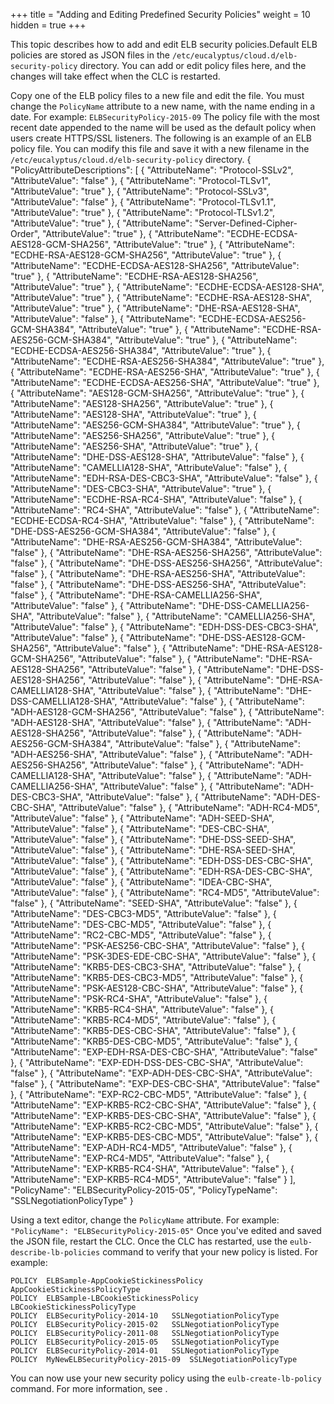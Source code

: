 +++
title = "Adding and Editing Predefined Security Policies"
weight = 10
hidden = true
+++

This topic describes how to add and edit ELB security policies.Default ELB policies are stored as JSON files in the `/etc/eucalyptus/cloud.d/elb-security-policy` directory. You can add or edit policy files here, and the changes will take effect when the CLC is restarted. 

Copy one of the ELB policy files to a new file and edit the file. You must change the `PolicyName` attribute to a new name, with the name ending in a date. For example: `ELBSecurityPolicy-2015-09` The policy file with the most recent date appended to the name will be used as the default policy when users create HTTPS/SSL listeners. The following is an example of an ELB policy file. You can modify this file and save it with a new filename in the `/etc/eucalyptus/cloud.d/elb-security-policy` directory. 
    {
        "PolicyAttributeDescriptions": [
            {
                "AttributeName": "Protocol-SSLv2",
                "AttributeValue": "false"
            },
            {
                "AttributeName": "Protocol-TLSv1",
                "AttributeValue": "true"
            },
            {
                "AttributeName": "Protocol-SSLv3",
                "AttributeValue": "false"
            },
            {
                "AttributeName": "Protocol-TLSv1.1",
                "AttributeValue": "true"
            },
            {
                "AttributeName": "Protocol-TLSv1.2",
                "AttributeValue": "true"
            },
            {
                "AttributeName": "Server-Defined-Cipher-Order",
                "AttributeValue": "true"
            },
            {
                "AttributeName": "ECDHE-ECDSA-AES128-GCM-SHA256",
                "AttributeValue": "true"
            },
            {
                "AttributeName": "ECDHE-RSA-AES128-GCM-SHA256",
                "AttributeValue": "true"
            },
            {
                "AttributeName": "ECDHE-ECDSA-AES128-SHA256",
                "AttributeValue": "true"
            },
            {
                "AttributeName": "ECDHE-RSA-AES128-SHA256",
                "AttributeValue": "true"
            },
            {
                "AttributeName": "ECDHE-ECDSA-AES128-SHA",
                "AttributeValue": "true"
            },
            {
                "AttributeName": "ECDHE-RSA-AES128-SHA",
                "AttributeValue": "true"
            },
            {
                "AttributeName": "DHE-RSA-AES128-SHA",
                "AttributeValue": "false"
            },
            {
                "AttributeName": "ECDHE-ECDSA-AES256-GCM-SHA384",
                "AttributeValue": "true"
            },
            {
                "AttributeName": "ECDHE-RSA-AES256-GCM-SHA384",
                "AttributeValue": "true"
            },
            {
                "AttributeName": "ECDHE-ECDSA-AES256-SHA384",
                "AttributeValue": "true"
            },
            {
                "AttributeName": "ECDHE-RSA-AES256-SHA384",
                "AttributeValue": "true"
            },
            {
                "AttributeName": "ECDHE-RSA-AES256-SHA",
                "AttributeValue": "true"
            },
            {
                "AttributeName": "ECDHE-ECDSA-AES256-SHA",
                "AttributeValue": "true"
            },
            {
                "AttributeName": "AES128-GCM-SHA256",
                "AttributeValue": "true"
            },
            {
                "AttributeName": "AES128-SHA256",
                "AttributeValue": "true"
            },
            {
                "AttributeName": "AES128-SHA",
                "AttributeValue": "true"
            },
            {
                "AttributeName": "AES256-GCM-SHA384",
                "AttributeValue": "true"
            },
            {
                "AttributeName": "AES256-SHA256",
                "AttributeValue": "true"
            },
            {
                "AttributeName": "AES256-SHA",
                "AttributeValue": "true"
            },
            {
                "AttributeName": "DHE-DSS-AES128-SHA",
                "AttributeValue": "false"
            },
            {
                "AttributeName": "CAMELLIA128-SHA",
                "AttributeValue": "false"
            },
            {
                "AttributeName": "EDH-RSA-DES-CBC3-SHA",
                "AttributeValue": "false"
            },
            {
                "AttributeName": "DES-CBC3-SHA",
                "AttributeValue": "true"
            },
            {
                "AttributeName": "ECDHE-RSA-RC4-SHA",
                "AttributeValue": "false"
            },
            {
                "AttributeName": "RC4-SHA",
                "AttributeValue": "false"
            },
            {
                "AttributeName": "ECDHE-ECDSA-RC4-SHA",
                "AttributeValue": "false"
            },
            {
                "AttributeName": "DHE-DSS-AES256-GCM-SHA384",
                "AttributeValue": "false"
            },
            {
                "AttributeName": "DHE-RSA-AES256-GCM-SHA384",
                "AttributeValue": "false"
            },
            {
                "AttributeName": "DHE-RSA-AES256-SHA256",
                "AttributeValue": "false"
            },
            {
                "AttributeName": "DHE-DSS-AES256-SHA256",
                "AttributeValue": "false"
            },
            {
                "AttributeName": "DHE-RSA-AES256-SHA",
                "AttributeValue": "false"
            },
            {
                "AttributeName": "DHE-DSS-AES256-SHA",
                "AttributeValue": "false"
            },
            {
                "AttributeName": "DHE-RSA-CAMELLIA256-SHA",
                "AttributeValue": "false"
            },
            {
                "AttributeName": "DHE-DSS-CAMELLIA256-SHA",
                "AttributeValue": "false"
            },
            {
                "AttributeName": "CAMELLIA256-SHA",
                "AttributeValue": "false"
            },
            {
                "AttributeName": "EDH-DSS-DES-CBC3-SHA",
                "AttributeValue": "false"
            },
            {
                "AttributeName": "DHE-DSS-AES128-GCM-SHA256",
                "AttributeValue": "false"
            },
            {
                "AttributeName": "DHE-RSA-AES128-GCM-SHA256",
                "AttributeValue": "false"
            },
            {
                "AttributeName": "DHE-RSA-AES128-SHA256",
                "AttributeValue": "false"
            },
            {
                "AttributeName": "DHE-DSS-AES128-SHA256",
                "AttributeValue": "false"
            },
            {
                "AttributeName": "DHE-RSA-CAMELLIA128-SHA",
                "AttributeValue": "false"
            },
            {
                "AttributeName": "DHE-DSS-CAMELLIA128-SHA",
                "AttributeValue": "false"
            },
            {
                "AttributeName": "ADH-AES128-GCM-SHA256",
                "AttributeValue": "false"
            },
            {
                "AttributeName": "ADH-AES128-SHA",
                "AttributeValue": "false"
            },
            {
                "AttributeName": "ADH-AES128-SHA256",
                "AttributeValue": "false"
            },
            {
                "AttributeName": "ADH-AES256-GCM-SHA384",
                "AttributeValue": "false"
            },
            {
                "AttributeName": "ADH-AES256-SHA",
                "AttributeValue": "false"
            },
            {
                "AttributeName": "ADH-AES256-SHA256",
                "AttributeValue": "false"
            },
            {
                "AttributeName": "ADH-CAMELLIA128-SHA",
                "AttributeValue": "false"
            },
            {
                "AttributeName": "ADH-CAMELLIA256-SHA",
                "AttributeValue": "false"
            },
            {
                "AttributeName": "ADH-DES-CBC3-SHA",
                "AttributeValue": "false"
            },
            {
                "AttributeName": "ADH-DES-CBC-SHA",
                "AttributeValue": "false"
            },
            {
                "AttributeName": "ADH-RC4-MD5",
                "AttributeValue": "false"
            },
            {
                "AttributeName": "ADH-SEED-SHA",
                "AttributeValue": "false"
            },
            {
                "AttributeName": "DES-CBC-SHA",
                "AttributeValue": "false"
            },
            {
                "AttributeName": "DHE-DSS-SEED-SHA",
                "AttributeValue": "false"
            },
            {
                "AttributeName": "DHE-RSA-SEED-SHA",
                "AttributeValue": "false"
            },
            {
                "AttributeName": "EDH-DSS-DES-CBC-SHA",
                "AttributeValue": "false"
            },
            {
                "AttributeName": "EDH-RSA-DES-CBC-SHA",
                "AttributeValue": "false"
            },
            {
                "AttributeName": "IDEA-CBC-SHA",
                "AttributeValue": "false"
            },
            {
                "AttributeName": "RC4-MD5",
                "AttributeValue": "false"
            },
            {
                "AttributeName": "SEED-SHA",
                "AttributeValue": "false"
            },
            {
                "AttributeName": "DES-CBC3-MD5",
                "AttributeValue": "false"
            },
            {
                "AttributeName": "DES-CBC-MD5",
                "AttributeValue": "false"
            },
            {
                "AttributeName": "RC2-CBC-MD5",
                "AttributeValue": "false"
            },
            {
                "AttributeName": "PSK-AES256-CBC-SHA",
                "AttributeValue": "false"
            },
            {
                "AttributeName": "PSK-3DES-EDE-CBC-SHA",
                "AttributeValue": "false"
            },
            {
                "AttributeName": "KRB5-DES-CBC3-SHA",
                "AttributeValue": "false"
            },
            {
                "AttributeName": "KRB5-DES-CBC3-MD5",
                "AttributeValue": "false"
            },
            {
                "AttributeName": "PSK-AES128-CBC-SHA",
                "AttributeValue": "false"
            },
            {
                "AttributeName": "PSK-RC4-SHA",
                "AttributeValue": "false"
            },
            {
                "AttributeName": "KRB5-RC4-SHA",
                "AttributeValue": "false"
            },
            {
                "AttributeName": "KRB5-RC4-MD5",
                "AttributeValue": "false"
            },
            {
                "AttributeName": "KRB5-DES-CBC-SHA",
                "AttributeValue": "false"
            },
            {
                "AttributeName": "KRB5-DES-CBC-MD5",
                "AttributeValue": "false"
            },
            {
                "AttributeName": "EXP-EDH-RSA-DES-CBC-SHA",
                "AttributeValue": "false"
            },
            {
                "AttributeName": "EXP-EDH-DSS-DES-CBC-SHA",
                "AttributeValue": "false"
            },
            {
                "AttributeName": "EXP-ADH-DES-CBC-SHA",
                "AttributeValue": "false"
            },
            {
                "AttributeName": "EXP-DES-CBC-SHA",
                "AttributeValue": "false"
            },
            {
                "AttributeName": "EXP-RC2-CBC-MD5",
                "AttributeValue": "false"
            },
            {
                "AttributeName": "EXP-KRB5-RC2-CBC-SHA",
                "AttributeValue": "false"
            },
            {
                "AttributeName": "EXP-KRB5-DES-CBC-SHA",
                "AttributeValue": "false"
            },
            {
                "AttributeName": "EXP-KRB5-RC2-CBC-MD5",
                "AttributeValue": "false"
            },
            {
                "AttributeName": "EXP-KRB5-DES-CBC-MD5",
                "AttributeValue": "false"
            },
            {
                "AttributeName": "EXP-ADH-RC4-MD5",
                "AttributeValue": "false"
            },
            {
                "AttributeName": "EXP-RC4-MD5",
                "AttributeValue": "false"
            },
            {
                "AttributeName": "EXP-KRB5-RC4-SHA",
                "AttributeValue": "false"
            },
            {
                "AttributeName": "EXP-KRB5-RC4-MD5",
                "AttributeValue": "false"
            }
        ],
        "PolicyName": "ELBSecurityPolicy-2015-05",
        "PolicyTypeName": "SSLNegotiationPolicyType"
    }

Using a text editor, change the `PolicyName` attribute. For example: `"PolicyName": "ELBSecurityPolicy-2015-05"` Once you've edited and saved the JSON file, restart the CLC. Once the CLC has restarted, use the `eulb-describe-lb-policies` command to verify that your new policy is listed. For example: 


    POLICY	ELBSample-AppCookieStickinessPolicy	AppCookieStickinessPolicyType
    POLICY	ELBSample-LBCookieStickinessPolicy	LBCookieStickinessPolicyType
    POLICY	ELBSecurityPolicy-2014-10	SSLNegotiationPolicyType
    POLICY	ELBSecurityPolicy-2015-02	SSLNegotiationPolicyType
    POLICY	ELBSecurityPolicy-2011-08	SSLNegotiationPolicyType
    POLICY	ELBSecurityPolicy-2015-05	SSLNegotiationPolicyType
    POLICY	ELBSecurityPolicy-2014-01	SSLNegotiationPolicyType
    POLICY	MyNewELBSecurityPolicy-2015-09	SSLNegotiationPolicyType

You can now use your new security policy using the `eulb-create-lb-policy` command. For more information, see [](elb_examples_ssl_negotiation.dita) . 